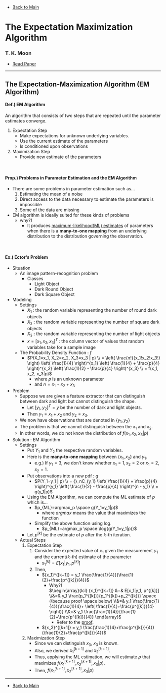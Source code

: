 * [Back to Main](../../README.md)

# The Expectation Maximization Algorithm
### T. K. Moon
* [Read Paper](../paper_pdfs/231023%20expectation_maximization.pdf)

---


## The Expectation-Maximization Algorithm (EM Algorithm)
#### Def.) EM Algorithm
An algorithm that consists of two steps that are repeated until the parameter estimates converge.
  1. Expectation Step
     * Make expectations for unknown underlying variables.
     * Use the current estimate of the parameters
     * Is conditioned upon observations
  2. Maximization Step
     * Provide new estimate of the parameters

<br>

#### Prop.) Problems in Parameter Estimation and the EM Algorithm
* There are some problems in parameter estimation such as...
  1. Estimating the mean of a noise
  2. Direct access to the data necessary to estimate the parameters is impossible
  3. Some of the data are missing  
* EM algorithm is ideally suited for these kinds of problems
  * why?)
    * It produces [maximum-likelihood(ML) estimates](maximum_likelihood.md) of parameters when there is a **many-to-one mapping** from an underlying distribution to the distribution governing the observation.
 

<br>

#### Ex.) Ector's Problem
* Situation
  * An image pattern-recognition problem
    * Classes
      * Light Object
      * Dark Round Object
      * Dark Square Object
* Modeling
  * Settings
    * $X_1$ : the random variable representing the number of round dark objects
    * $X_2$ : the random variable representing the number of square dark objects
    * $X_3$ : the random variable representing the number of light objects
    * $x = [x_1, x_2, x_3]^T$ : the column vector of values that random variables take for a sample image
  * The Probability Density Function : $f$
    * $P(X_1=x_1, X_2=x_2, X_3=x_3 | p) \\ = \left( \frac{n!}{x_1!x_2!x_3!} \right) \left( \frac{1}{4} \right)^{x_1} \left( \frac{1}{4} + \frac{p}{4} \right)^{x_2} \left( \frac{1}{2} - \frac{p}{4} \right)^{x_3} \\ = f(x_1, x_2, x_3|p)$
      * where $p$ is an unknown parameter
      * and $n=x_1+x_2+x_3$
* Problem
  * Suppose we are given a feature extractor that can distinguish between dark and light but cannot distinguish the shape.
    * Let $[y_1, y_2]^T = y$ be the number of dark and light objects.
    * Then $y_1 = x_1 + x_2$ and $y_2 = x_3$.
  * We now have observations that are denoted in $\lbrace y_1, y_2 \rbrace$
  * The problem is that we cannot distinguish between the $x_1$ and $x_2$.
  * In other words, we do not know the distribution of $f(x_1, x_2, x_3|p)$
* Solution : EM Algorithm
  * Settings
    * Put $Y_1$ and $Y_2$ the respective random variables.
    * Here is the **many-to-one mapping** between $\lbrace x_1, x_2 \rbrace$ and $y_1$.
      * e.g.) If $y_1=3$, we don't know whether $x_1=1,x_2=2$ or $x_1=2,x_2=1$.
    * Put observations into a new pdf : $g$
      * $`P(Y_1=y_1 | p) \\ = {}_nC_{y_1} \left( \frac{1}{4} + \frac{p}{4} \right)^{y_1} \left( \frac{1}{2} - \frac{p}{4} \right)^{n - y_1} \\ = g(y_1|p)`$
    * Using the EM Algorithm, we can compute the ML estimate of $p$ which is...
      * $p_{ML}=argmax_p \space g(Y_1=y_1|p)$
        * where $argmax$ means the value that maximizes the function
      * Simplify the above function using log.
        * $p_{ML}=argmax_p \space \log{g(Y_1=y_1|p)}$
    * Let $p^{[k]}$ be the estimate of $p$ after the $k$-th iteration.
  * Actual Steps
    1. Expectation Step
       1. Consider the expected value of $x_1$ given the measurement $y_1$ and the current($k$-th) estimate of the parameter
           * ${x_1}^{[k]} = E[x_1|y_1, p^{[k]}]$
       2. Then, 
           * ${x_1}^{[k+1]} = y_1 \frac{\frac{1}{4}}{\frac{1}{2}+\frac{p^{[k]}}{4}}$
             * Why?)   
               $`\begin{array}{lcl} {x_1}^{[k+1]} &=& E[x_1|y_1, p^{[k]}] \\&=& y_1 \frac{p_1^{[k]}}{p_1^{[k]}+p_2^{[k]}} \space (\because proof \space below) \\&=& y_1 \frac{\frac{1}{4}}{\frac{1}{4}+ \left( \frac{1}{4}+\frac{p^{[k]}}{4} \right)} \\&=& y_1 \frac{\frac{1}{4}}{\frac{1}{2}+\frac{p^{[k]}}{4}} \end{array}`$
                 * Refer to the [proof](./expectation_pf.md).
           * ${x_2}^{[k+1]} = y_1 \frac{\frac{1}{4}+\frac{p^{[k]}}{4}}{\frac{1}{2}+\frac{p^{[k]}}{4}}$
    2. Maximization Step
       * Since we can distinguish $x_3$, $x_3$ is known.
       * Also, we derived ${x_1}^{[k+1]}$ and ${x_2}^{[k+1]}$.
       * Thus, applying the ML estimation, we will estimate $p$ that maximizes $f({x_1}^{[k+1]}, {x_2}^{[k+1]}, x_3 | p)$.
       * Then, $f({x_1}^{[k+1]}, {x_2}^{[k+1]}, x_3 | p)$



---
* [Back to Main](../../README.md)